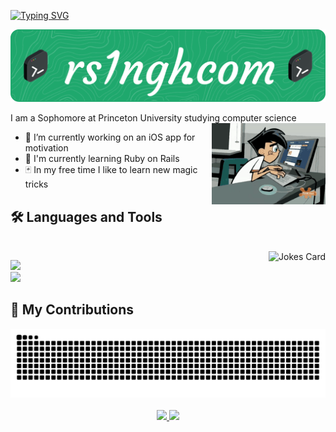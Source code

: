 [![Typing SVG](https://readme-typing-svg.demolab.com?font=Permanent+Marker&size=28&pause=1000&color=29F772&background=FFFFFF00&vCenter=true&repeat=false&width=435&lines=Hi%2C+I'm+Ranveer+Singh)](https://git.io/typing-svg)

[<img src="./github-header-image.png">](https://rs1ngh.com/)

I am a Sophomore at Princeton University studying computer science
<img align="right" height="130" src="animation-cartoons.gif" />
- 🔭 I’m currently working on an iOS app for motivation
- 🌱 I'm currently learning Ruby on Rails
- 🃏 In my free time I like to learn new magic tricks

## 🛠️ Languages and Tools

<br>

<img align="right" src="https://readme-jokes.vercel.app/api?theme=omni" alt="Jokes Card" />

<p align="left">
  <img src="https://skillicons.dev/icons?i=java,ts,nodejs,react,nextjs" />
  <br>
  <img src="https://skillicons.dev/icons?i=html,css,js,git,ruby" />
</p>

## 🐍 My Contributions

<div align="center">
  <picture>
    <source media="(prefers-color-scheme: dark)" srcset="https://raw.githubusercontent.com/rsingh135/rsingh135/output/github-contribution-grid-snake-dark.svg" />
    <source media="(prefers-color-scheme: light)" srcset="https://raw.githubusercontent.com/rsingh135/rsingh135/output/github-contribution-grid-snake.svg" />
    <img alt="github-snake" src="https://raw.githubusercontent.com/rsingh135/rsingh135/output/github-contribution-grid-snake.svg" />
  </picture>
</div>

<!--
## 🎧 Currently Listening To

<div align="center">
  
[![spotify-github-profile](https://spotify-github-profile.kittinanx.com/api/view?uid=rsingh.ala03&cover_image=true&theme=default&show_offline=false&background_color=000000&interchange=true&bar_color=53b14f&bar_color_cover=true)](https://spotify-github-profile.kittinanx.com/api/view?uid=rsingh.ala03&redirect=true)


</div>
!-->


<br>

<div align="center">
  <a href="rsingh462890@gmail.com">
    <img src="https://img.shields.io/badge/Gmail-333333?style=for-the-badge&logo=gmail&logoColor=red" />
  </a>
  <a href="https://linkedin.com/in/ranveersingh-" target="_blank">
    <img src="https://img.shields.io/badge/LinkedIn-0077B5?style=for-the-badge&logo=linkedin&logoColor=white" target="_blank" />
  </a>
</div>





<!--
**rsingh135/rsingh135** is a ✨ _special_ ✨ repository because its `README.md` (this file) appears on your GitHub profile.

Here are some ideas to get you started:

- 🔭 I’m currently working on ...
- 🌱 I’m currently learning ...
- 👯 I’m looking to collaborate on ...
- 🤔 I’m looking for help with ...
- 💬 Ask me about ...
- 📫 How to reach me: ...
- 😄 Pronouns: ...
- ⚡ Fun fact: ...
-->
